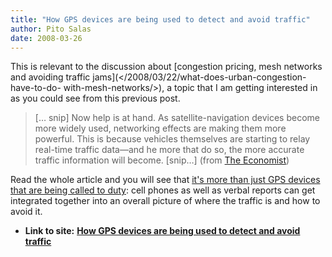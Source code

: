 ```yaml
---
title: "How GPS devices are being used to detect and avoid traffic"
author: Pito Salas
date: 2008-03-26
---
```




This is relevant to the discussion about [congestion pricing, mesh networks
and avoiding traffic jams](</2008/03/22/what-does-urban-congestion-have-to-do-
with-mesh-networks/>), a topic that I am getting interested in as you could
see from this previous post.

> [… snip] Now help is at hand. As satellite-navigation devices become more
> widely used, networking effects are making them more powerful. This is
> because vehicles themselves are starting to relay real-time traffic data—and
> he more that do so, the more accurate traffic information will become.
> [snip…] (from [The
> Economist](<http://www.economist.com/science/displaystory.cfm?story_id=10843094>))

Read the whole article and you will see that [it's more than just GPS devices
that are being called to
duty](<http://www.economist.com/science/displaystory.cfm?story_id=10843094>):
cell phones as well as verbal reports can get integrated together into an
overall picture of where the traffic is and how to avoid it.


* **Link to site:** **[How GPS devices are being used to detect and avoid traffic](None)**
